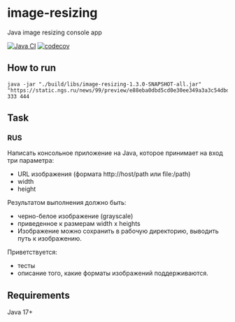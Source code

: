 # image-resizing
Java image resizing console app

[![Java CI](https://github.com/mfvanek/image-resizing/actions/workflows/tests.yml/badge.svg)](https://github.com/mfvanek/image-resizing/actions/workflows/tests.yml)
[![codecov](https://codecov.io/gh/mfvanek/image-resizing/branch/master/graph/badge.svg?token=A32YQVMNWI)](https://codecov.io/gh/mfvanek/image-resizing)

## How to run
```shell
java -jar "./build/libs/image-resizing-1.3.0-SNAPSHOT-all.jar" "https://static.ngs.ru/news/99/preview/e88eba0dbd5cd0e30ee349a3a3c54dbd07d2b28f_712.jpg" 333 444
```

## Task
### RUS
Написать консольное приложение на Java, которое принимает на вход три параметра:
- URL изображения (формата http://host/path или file:/path)
- width
- height

Результатом выполнения должно быть:
- черно-белое изображение (grayscale)
- приведенное к размерам width x heights
- Изображение можно сохранить в рабочую директорию, выводить путь к изображению.

Приветствуется:
- тесты
- описание того, какие форматы изображений поддерживаются.

## Requirements
Java 17+
